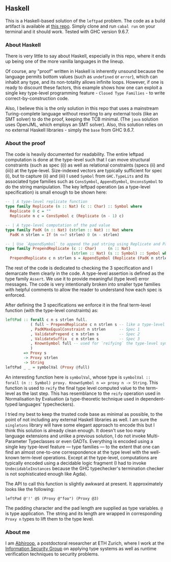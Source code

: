 ## Haskell

This is a Haskell-based solution of the `leftpad` problem. The code as a build artifact is available at [this repo](https://github.com/Abhiroop/leftpad/tree/master). Simply clone and run `cabal run` on your terminal and it should work. Tested with GHC version 9.6.7.

### About Haskell

There is very little to say about Haskell, especially in this repo, where it ends up being one of the more vanilla languages in the lineup.

Of course, any "proof" written in Haskell is inherently unsound because the language permits bottom values (such as `undefined` or `error`), which can inhabit any type, and its non-totality allows infinite loops. However, if one is ready to discount these factors, this example shows how one can exploit a single key type-level programming feature - `Closed Type Families` - to write correct-by-construction code.

Also, I believe this is the only solution in this repo that uses a mainstream Turing-complete language without resorting to any external tools (like an SMT solver) to do the proof, keeping the TCB minimal. (The `java` solution uses OpenJML, which employs an SMT solver). Also, this solution relies on no external Haskell libraries - simply the `base` from GHC 9.6.7.

### About the proof

The code is heavily documented for readability. The entire leftpad computation is done at the type-level such that I can move structural constraints (such as spec (i)) as well as relational constraints (specs (ii) and (iii)) at the type-level. Size-indexed vectors are typically sufficient for spec (i), but to capture (ii) and (iii) I used `Symbol` from `GHC.TypeLits` and its associated type families such as `ConsSymbol`, `AppendSymbol`, `UnconsSymbol` to do the string manipulation. The key leftpad operation (as a type-level specification) is small enough to be shown here:

```haskell
-- | A type-level replicate function
type family Replicate (n :: Nat) (c :: Char) :: Symbol where
  Replicate 0 c = ""
  Replicate n c = ConsSymbol c (Replicate (n - 1) c)

-- | A type-level computation of the pad value
type family PadK (n :: Nat) (strlen :: Nat) :: Nat where
  PadK n strlen = If (n <=? strlen) 0 (n - strlen)

-- | Use `AppendSymbol` to append the pad string using Replicate and PadK
type family PrependReplicate (c :: Char)     (n :: Nat)
                             (strlen :: Nat) (s :: Symbol) :: Symbol where
  PrependReplicate c n strlen s = AppendSymbol (Replicate (PadK n strlen) c) s
```

The rest of the code is dedicated to checking the 3 specification and I demarcate them clearly in the code. A type-level assertion is defined as the type family `Assert`. We use it to provide meaningful (type level) error messages. The code is very intentionally broken into smaller type families with helpful comments to allow the reader to understand how each spec is enforced.

After defining the 3 specifications we enforce it in the final term-level function (with the type-level constraints) as:

```haskell
leftPad :: forall c n s strlen full.
           ( full ~ PrependReplicate c n strlen s -- like a type-level `let`
           , PadKMaxEqualConstraint n strlen      -- Spec 1
           , ValidatePrepend c n strlen s         -- Spec 2
           , ValidateSuffix  c n strlen s         -- Spec 3
           , KnownSymbol full -- used for `reifying` the type-level symbol
           )
        => Proxy s
        -> Proxy strlen
        -> String
leftPad _ _ = symbolVal (Proxy @full)
```

An interesting function here is `symbolVal`, whose type is `symbolVal :: forall (n :: Symbol) proxy. KnownSymbol n => proxy n -> String`. This function is used to `reify` the final type level computed value to the term-level as the last step. This has resemblance to the `reify` operation used in Normalisation by Evaluation (a type-theoretic technique used in dependent-typed languages' typecheckers).

I tried my best to keep the trusted code base as minimal as possible, to the point of not including any external Haskell libraries as well. I am sure the `singletons` library will have some elegant approach to encode this but I think this solution is already clean enough. It doesn't use too many language extensions and unlike a previous solution, I do not invoke Multi-Parameter Typeclasses or even GADTs. Everything is encoded using a single key type-level feature — type families — to the extent that one can find an almost one-to-one correspondence at the type level with the well-known term-level operations. Except at the type-level, computations are typically encoded using a decidable logic fragment (I had to invoke `UndecidableInstances` because the GHC typechecker's termination checker is not sophisticated enough like Agda).


The API to call this function is slightly awkward at present. It approximately looks like the following:

```
leftPad @'!' @5 (Proxy @"foo") (Proxy @3)
```

The padding character and the pad length are supplied as type variables. `@` is type application. The string and its length are wrapped in corresponding `Proxy n` types to lift them to the type level.


### About me

I am [Abhiroop](https://abhiroop.github.io/), a postdoctoral researcher at ETH Zurich, where I work at the [Information Security Group](https://infsec.ethz.ch/) on applying type systems as well as runtime verification techniques to security problems.

